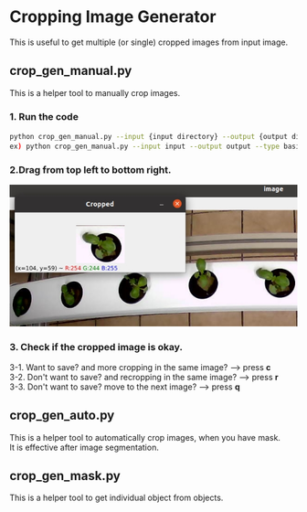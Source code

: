 # Cropping Image Generator
This is useful to get multiple (or single) cropped images from input image.

## crop_gen_manual.py
This is a helper tool to manually crop images.

### 1. Run the code
```bash
python crop_gen_manual.py --input {input directory} --output {output directory} --type {type of cropped image} 
ex) python crop_gen_manual.py --input input --output output --type basil 
```

### 2.Drag from top left to bottom right. 
![plot](./demo/crop.jpg)

### 3. Check if the cropped image is okay. 
3-1. Want to save? and more cropping in the same image? --> press **c**  \
3-2. Don't want to save? and recropping in the same image? --> press **r**  \
3-3. Don't want to save? move to the next image? --> press **q** 

## crop_gen_auto.py
This is a helper tool to automatically crop images, when you have mask. \
It is effective after image segmentation.

## crop_gen_mask.py
This is a helper tool to get individual object from objects.
